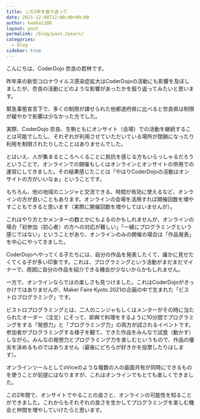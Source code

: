 ```yaml
---
title: この2年を振り返って
date: 2021-12-08T12:00:00+09:00
author: kwaka1208
layout: post
permalink: /blog/past-2years/
categories:
  - blog
sidebar: true
---
```

こんにちは、CoderDojo 奈良の若林です。

昨年来の新型コロナウイルス感染症拡大はCoderDojoの活動にも影響を及ぼしましたが、奈良の活動にどのような影響があったかを振り返ってみたいと思います。

緊急事態宣言下で、多くの制限が課せられた他都道府県に比べると奈良県は制限が緩やかで影響は少なかった方でした。

実際、CoderDojo 奈良、生駒ともにオンサイト（会場）での活動を継続することは可能でしたし、それぞれが利用させていただいている場所が閉鎖になったり利用を制限されたりしたことはありませんでした。

とはいえ、人が集まるところへくることに抵抗を感じる方もいらっしゃるだろうということで、オンラインでの開催もしくはオンラインとオンサイトの併用での運営にしてきました。その結果感じたことは「やはりCoderDojoの活動はオンサイトの方がいいなぁ」ということです。

もちろん、他の地域のニンジャと交流できる、時間が有効に使えるなど、オンラインの方が良いこともあります。オンラインの会場を活用すれば開催回数を増やすこともできると思います（実際に開催回数を増やしてはいませんが）。

これはやり方とかメンターの数とかにもよるのかもしれませんが、オンラインの場合「初参加（初心者）の方への対応が難しい」「一緒にプログラミングという感じではない」ということがあり、オンラインのみの開催の場合は「作品発表」を中心にやってきました。

CoderDojoへやってくる子たちには、自分の作品を発表したくて、誰かに見せたくてくる子が多い印象です。これは、プログラミングという活動がまだまだマイナーで、周囲に自分の作品を紹介できる機会が少ないからかもしれません。

一方で、オンラインならではの楽しさも見つけました。これはCoderDojoがきっかけではありませんが、Maker Faire Kyoto 2021の企画の中で生まれた「ビストロプログラミング」です。

ビストロプログラミングとは、二人のニンジャもしくはメンターがその時に当たられたオーダー（注文）にそって、即興で料理をするように10分間でプログラミングをする「発想力」と「プログラミング力」の両方が試されるイベントです。
参加者がプログラミングする様子を観て、できた作品をみんなで試食（動かす）しながら。みんなの発想力とプログラミング力を楽しむというもので、作品の優劣を決めるものではありません（最後にどちらが好きかを投票したりはします）。

オンラインツールとしてoViceのような複数の人の画面共有が同時にできるものを使うことが前提にはなりますが、これはオンラインでもとても楽しくできました。

この2年間で、オンサイトでやることの良さと、オンラインの可能性を知ることができました。これからもそれぞれの良さを生かしてプログラミングを楽しむ機会と仲間を増やしていけたらと思います。